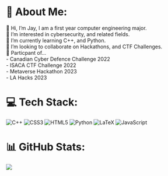 # 💫 About Me:
👋 Hi, I’m Jay, I am a first year computer engineering major.<br>👀 I’m interested in cybersecurity, and related fields.<br>🌱 I’m currently learning C++, and Python.<br>💞️ I’m looking to collaborate on Hackathons, and CTF Challenges. <br>🔭 Particpant of...<br> - Canadian Cyber Defence Challenge 2022<br> - ISACA CTF Challenge 2022<br> - Metaverse Hackathon 2023<br> - LA Hacks 2023<br>
# 💻 Tech Stack:
![C++](https://img.shields.io/badge/c++-%2300599C.svg?style=for-the-badge&logo=c%2B%2B&logoColor=white) ![CSS3](https://img.shields.io/badge/css3-%231572B6.svg?style=for-the-badge&logo=css3&logoColor=white) ![HTML5](https://img.shields.io/badge/html5-%23E34F26.svg?style=for-the-badge&logo=html5&logoColor=white) ![Python](https://img.shields.io/badge/python-3670A0?style=for-the-badge&logo=python&logoColor=ffdd54) ![LaTeX](https://img.shields.io/badge/latex-%23008080.svg?style=for-the-badge&logo=latex&logoColor=white) ![JavaScript](https://img.shields.io/badge/javascript-%23323330.svg?style=for-the-badge&logo=javascript&logoColor=%23F7DF1E)
# 📊 GitHub Stats:
![](https://github-readme-stats.vercel.app/api/top-langs/?username=Kizum1&theme=dark&hide_border=false&include_all_commits=false&count_private=true&layout=compact)
